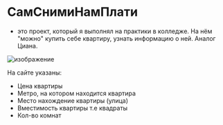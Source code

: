 # СамСнимиНамПлати
- это проект, который я выполнял на практики в колледже. На нём "можно" купить себе квартиру, узнать информацию о ней. Аналог Циана.<br>

![изображение](https://github.com/ZeusBlockTuber/samsnimi/assets/68651897/4c31dd9f-94ec-4830-b414-7a244f90720a)


На сайте указаны:
- Цена квартиры
- Метро, на котором находится квартира
- Место нахождение квартиры (улица)
- Вместимость квартиры т.е квадраты
- Кол-во комнат
